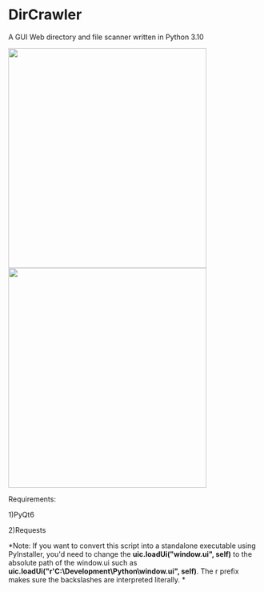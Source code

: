 # DirCrawler
A GUI Web directory and file scanner written in Python 3.10


<img src="https://user-images.githubusercontent.com/90629653/218284134-782ba2e7-8b31-462e-8574-a2f70d2a4e93.png" width="396" height="439">

<img src="https://user-images.githubusercontent.com/90629653/218284149-e0c88e44-1252-487c-b7e8-c8e45f4be809.png" width="396" height="439">

Requirements:

  1)PyQt6
  
  2)Requests

*Note: If you want to convert this script into a standalone executable using PyInstaller, you'd need to change the **uic.loadUi("window.ui", self)** to the absolute path of the window.ui such as **uic.loadUi("r'C:\Development\Python\window.ui", self)**. The r prefix makes sure the backslashes are interpreted literally. *
